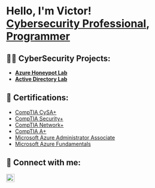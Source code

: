 <h1>Hello, I'm Victor! <br/><a href="https://www.linkedin.com/in/victor-espinoza1201/">Cybersecurity Professional</a>, <a href="https://github.com/VEspinoza">Programmer</a></h1>

<h2>👨‍💻 CyberSecurity Projects:</h2>

- <b>[Azure Honeypot Lab](https://github.com/VEspinoza/AzureHoneypot)</b>
- <b>[Active Directory Lab](https://github.com/VEspinoza/Activedirectorylab)</b>
 

<h2>📜 Certifications:</h2>

- [CompTIA CySA+](https://www.credly.com/badges/8e9e6d14-e535-4baf-8abb-7e29833b86d3/public_url)
- [CompTIA Security+](https://www.credly.com/badges/d1284a88-72dd-4340-937d-7523974c0266/public_url)
- [CompTIA Network+](https://www.credly.com/badges/498f7726-0d11-48b4-bb1f-24fefbf1f015/public_url)
- [CompTIA A+](https://www.credly.com/badges/c9bd2212-eaea-4834-b664-b676cc2405c5/public_url)
- [Microsoft Azure Administrator Associate](https://www.credly.com/badges/9aa5aabb-a283-4cd5-82ec-9ba0113d9ad3/public_url)
- [Microsoft Azure Fundamentals](https://www.credly.com/badges/651023f5-a82e-4b55-9d45-3cd9e319fa8e/public_url)


<h2> 🤳 Connect with me:</h2>

[<img align="left" alt="Victor Espinoza | LinkedIn" width="22px" src="https://cdn.jsdelivr.net/npm/simple-icons@v3/icons/linkedin.svg" />][linkedin]

[linkedin]: https://linkedin.com/in/victor-espinoza1201

